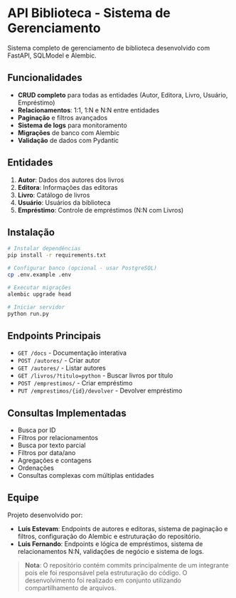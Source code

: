 # API Biblioteca - Sistema de Gerenciamento

Sistema completo de gerenciamento de biblioteca desenvolvido com FastAPI, SQLModel e Alembic.

## Funcionalidades

- **CRUD completo** para todas as entidades (Autor, Editora, Livro, Usuário, Empréstimo)
- **Relacionamentos**: 1:1, 1:N e N:N entre entidades
- **Paginação** e filtros avançados
- **Sistema de logs** para monitoramento
- **Migrações** de banco com Alembic
- **Validação** de dados com Pydantic

## Entidades

1. **Autor**: Dados dos autores dos livros
2. **Editora**: Informações das editoras
3. **Livro**: Catálogo de livros
4. **Usuário**: Usuários da biblioteca
5. **Empréstimo**: Controle de empréstimos (N:N com Livros)

## Instalação

```bash
# Instalar dependências
pip install -r requirements.txt

# Configurar banco (opcional - usar PostgreSQL)
cp .env.example .env

# Executar migrações
alembic upgrade head

# Iniciar servidor
python run.py
```

## Endpoints Principais

- `GET /docs` - Documentação interativa
- `POST /autores/` - Criar autor
- `GET /autores/` - Listar autores
- `GET /livros/?titulo=python` - Buscar livros por título
- `POST /emprestimos/` - Criar empréstimo
- `PUT /emprestimos/{id}/devolver` - Devolver empréstimo

## Consultas Implementadas

- Busca por ID
- Filtros por relacionamentos
- Busca por texto parcial
- Filtros por data/ano
- Agregações e contagens
- Ordenações
- Consultas complexas com múltiplas entidades

## Equipe

Projeto desenvolvido por:

- **Luís Estevam**: Endpoints de autores e editoras, sistema de paginação e filtros, configuração do Alembic e estruturação do repositório.
- **Luis Fernando**: Endpoints e lógica de empréstimos, sistema de relacionamentos N:N, validações de negócio e sistema de logs.

> **Nota**: O repositório contém commits principalmente de um integrante pois ele foi responsável pela estruturação do código. O desenvolvimento foi realizado em conjunto utilizando compartilhamento de arquivos.
